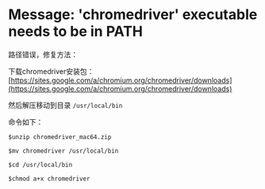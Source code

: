 # Message: 'chromedriver' executable needs to be in PATH

路径错误，修复方法：

下载chromedriver安装包：[https://sites.google.com/a/chromium.org/chromedriver/downloads](https://sites.google.com/a/chromium.org/chromedriver/downloads)

然后解压移动到目录 `/usr/local/bin`

命令如下：

```
$unzip chromedriver_mac64.zip 

$mv chromedriver /usr/local/bin

$cd /usr/local/bin

$chmod a+x chromedriver
```

